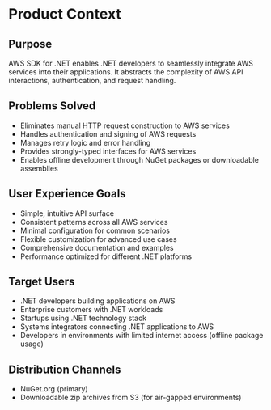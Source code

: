 # Product Context

## Purpose
AWS SDK for .NET enables .NET developers to seamlessly integrate AWS services into their applications. It abstracts the complexity of AWS API interactions, authentication, and request handling.

## Problems Solved
- Eliminates manual HTTP request construction to AWS services
- Handles authentication and signing of AWS requests
- Manages retry logic and error handling
- Provides strongly-typed interfaces for AWS services
- Enables offline development through NuGet packages or downloadable assemblies

## User Experience Goals
- Simple, intuitive API surface
- Consistent patterns across all AWS services
- Minimal configuration for common scenarios
- Flexible customization for advanced use cases
- Comprehensive documentation and examples
- Performance optimized for different .NET platforms

## Target Users
- .NET developers building applications on AWS
- Enterprise customers with .NET workloads
- Startups using .NET technology stack
- Systems integrators connecting .NET applications to AWS
- Developers in environments with limited internet access (offline package usage)

## Distribution Channels
- NuGet.org (primary)
- Downloadable zip archives from S3 (for air-gapped environments)